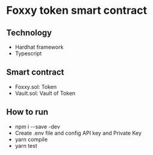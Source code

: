 # Foxxy token smart contract

## Technology
- Hardhat framework
- Typescript

## Smart contract
- Foxxy.sol: Token
- Vault.sol: Vault of Token

## How to run
- npm i --save -dev
- Create .env file and config API key and Private Key
- yarn compile
- yarn test
